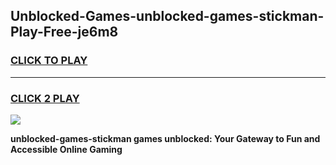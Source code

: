 
## Unblocked-Games-unblocked-games-stickman-Play-Free-je6m8
<h3>
<a href="https://premium76.site?title=unblocked-games-stickman&ref=22A">CLICK TO PLAY</a></h3>
<hr>

<h3>
<a href="https://premium76.site?title=unblocked-games-stickman&ref=22A">CLICK 2 PLAY</a>
  
</h3>

<a href="https://premium76.site?title=unblocked-games-stickman&ref=22A"><img src="https://clearcache.store/games.png"></a>


**unblocked-games-stickman games unblocked: Your Gateway to Fun and Accessible Online Gaming**
